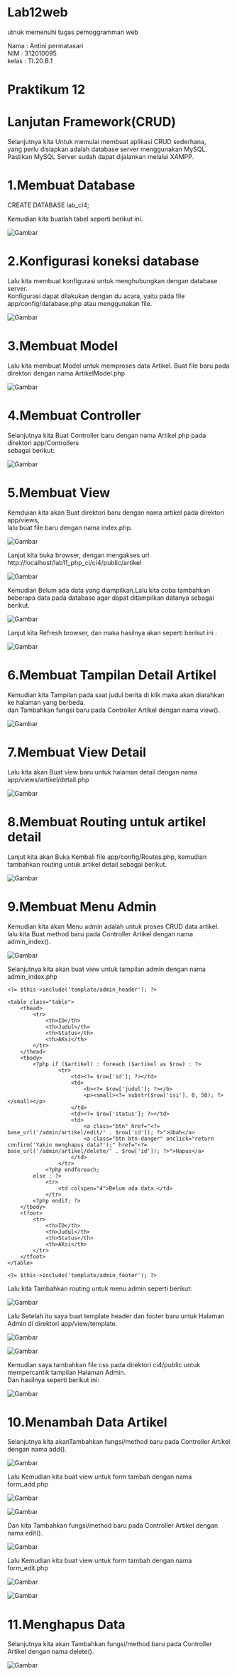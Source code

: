 # Lab12web
utnuk memenuhi tugas pemoggramman web

Nama     : Antini permatasari<br>
NIM      : 312010095<br>
kelas    : TI.20.B.1<br>

# Praktikum 12
# Lanjutan Framework(CRUD)

Selanjutnya kita Untuk memulai membuat aplikasi CRUD sederhana,<br>
yang perlu disiapkan adalah database server menggunakan MySQL.<br>
Pastikan MySQL Server sudah dapat dijalankan
melalui XAMPP.<br>

# 1.Membuat Database 

CREATE DATABASE lab_ci4;

Kemudian kita buatlah tabel seperti berikut ini.<br>

![Gambar](Gambar/Gambar1a.png)

# 2.Konfigurasi koneksi database

Lalu kita membuat konfigurasi untuk menghubungkan dengan database server.<br>
Konfigurasi dapat dilakukan dengan du acara, yaitu pada file app/config/database.php
atau menggunakan file.<br>

![Gambar](Gambar/Gambar2.png)

# 3.Membuat Model

Lalu kita membuat Model untuk memproses data Artikel. Buat file baru pada
direktori dengan nama ArtikelModel.php<br>

![Gambar](Gambar/Gambar3.png)

# 4.Membuat Controller

Selanjutnya kita Buat Controller baru dengan nama Artikel.php pada direktori app/Controllers<br>
sebagai berikut:<br>

![Gambar](Gambar/Gambar4.png)

# 5.Membuat View

Kemduian kita akan Buat direktori baru dengan nama artikel pada direktori app/views,<br>
lalu buat file baru dengan nama index.php.<br>

![Gambar](Gambar/Gambar5.png)

Lanjut kita buka browser, dengan mengakses url http://localhost/lab11_php_ci/ci4/public/artikel

![Gambar](Gambar/Gambar6.png)

Kemudian Belum ada data yang diampilkan,Lalu kita coba tambahkan beberapa data pada
database agar dapat ditampilkan datanya sebagai berikut.<br>

![Gambar](Gambar/Gambar7.png)

Lanjut kita Refresh browser, dan maka hasilnya akan seperti berikut ini :<br>

![Gambar](Gambar/Gambar8.png)

# 6.Membuat Tampilan Detail Artikel

Kemudian kita Tampilan pada saat judul berita di klik maka akan diarahkan ke halaman yang berbeda.<br>
dan Tambahkan fungsi baru pada Controller Artikel dengan nama view().<br>

![Gambar](Gambar/Gambar9.png)

# 7.Membuat View Detail

Lalu kita akan Buat view baru untuk halaman detail dengan nama app/views/artikel/detail.php<br>

![Gambar](Gambar/Gambar10.png)

# 8.Membuat Routing untuk artikel detail

Lanjut kita akan Buka Kembali file app/config/Routes.php, kemudian tambahkan routing untuk artikel
detail sebagai berikut.<br>

![Gambar](Gambar/Gambar11.png)

# 9.Membuat Menu Admin

Kemudian kita akan Menu admin adalah untuk proses CRUD data artikel.<br>
lalu kita Buat method baru pada Controller Artikel dengan nama admin_index().<br>

![Gambar](Gambar/Gambar12.png)

Selanjutnya kita akan buat view untuk tampilan admin dengan nama admin_index.php<br>

```
<?= $this->include('template/admin_header'); ?>

<table class="table">
    <thead>
        <tr>
            <th>ID</th>
            <th>Judul</th>
            <th>Status</th>
            <th>AKsi</th>
        </tr>
    </thead>
    <tbody>
        <?php if ($artikel) : foreach ($artikel as $row) : ?>
                <tr>
                    <td><?= $row['id']; ?></td>
                    <td>
                        <b><?= $row['judul']; ?></b>
                        <p><small><?= substr($row['isi'], 0, 50); ?></small></p>
                    </td>
                    <td><?= $row['status']; ?></td>
                    <td>
                        <a class="btn" href="<?= base_url('/admin/artikel/edit/' . $row['id']); ?>">Ubah</a>
                        <a class="btn btn-danger" onclick="return confirm('Yakin menghapus data?');" href="<?= base_url('/admin/artikel/delete/' . $row['id']); ?>">Hapus</a>
                    </td>
                </tr>
            <?php endforeach;
        else : ?>
            <tr>
                <td colspan="4">Belum ada data.</td>
            </tr>
        <?php endif; ?>
    </tbody>
    <tfoot>
        <tr>
            <th>ID</th>
            <th>Judul</th>
            <th>Status</th>
            <th>AKsi</th>
        </tr>
    </tfoot>
</table>

<?= $this->include('template/admin_footer'); ?>
```

Lalu kita Tambahkan routing untuk menu admin seperti berikut:<br>

![Gambar](Gambar/Gambar13.png)

Lalu Setelah itu saya buat template header dan footer baru untuk Halaman Admin di direktori app/view/template.<br>

![Gambar](Gambar/Gambar14.png)

![Gambar](Gambar/Gambar15.png)

Kemudian saya tambahkan file css pada direktori ci4/public untuk mempercantik tampilan Halaman Admin.<br>
Dan hasilnya seperti berikut ini:<br>

![Gambar](Gambar/Gambar16.png)

# 10.Menambah Data Artikel

Selanjutnya kita akanTambahkan fungsi/method baru pada Controller Artikel dengan nama add().<br>

![Gambar](Gambar/Gambar17.png)

Lalu Kemudian kita buat view untuk form tambah dengan nama form_add.php<br>

![Gambar](Gambar/Gambar18.png)

![Gambar](Gambar/Gambar19.png)

Dan kita Tambahkan fungsi/method baru pada Controller Artikel dengan nama edit().<br>

![Gambar](Gambar/Gambar20.png)

Lalu Kemudian kita buat view untuk form tambah dengan nama form_edit.php<br>

![Gambar](Gambar/Gambar21.png)

![Gambar](Gambar/Gambar22.png)

# 11.Menghapus Data

Selanjutnya kita akan Tambahkan fungsi/method baru pada Controller Artikel dengan nama delete().<br>

![Gambar](Gambar/Gambar23.png)